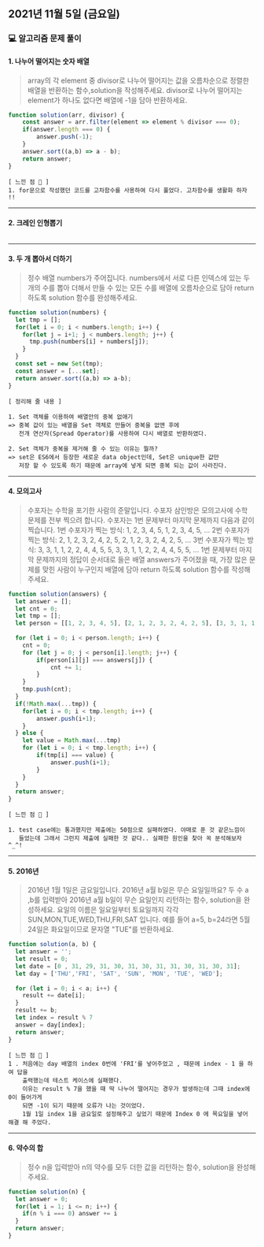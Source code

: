 ## 2021년 11월 5일 (금요일)
### 💻 알고리즘 문제 풀이

#### 1. 나누어 떨어지는 숫자 배열



> array의 각 element 중 divisor로 나누어 떨어지는 값을 오름차순으로 
  정렬한 배열을 반환하는 함수,solution을 작성해주세요.
  divisor로 나누어 떨어지는 element가 하나도 없다면 배열에 -1을 담아 반환하세요.

```javascript
function solution(arr, divisor) {
    const answer = arr.filter(element => element % divisor === 0);
    if(answer.length === 0) {
        answer.push(-1);
    } 
    answer.sort((a,b) => a - b);
    return answer;
}
```
```
[ 느낀 점 🎼 ]
1. for문으로 작성했던 코드를 고차함수를 사용하여 다시 풀었다. 고차함수를 생활화 하자 !!
```
---


#### 2. 크레인 인형뽑기

>

```javascript

```

---


#### 3. 두 개 뽑아서 더하기


>  정수 배열 numbers가 주어집니다.
numbers에서 서로 다른 인덱스에 있는 두 개의 수를 뽑아 더해서 
  만들 수 있는 모든 수를 배열에 오름차순으로 담아 return 하도록 solution 함수를 완성해주세요.

```javascript
function solution(numbers) {
  let tmp = [];
  for(let i = 0; i < numbers.length; i++) {
    for(let j = i+1; j < numbers.length; j++) {
      tmp.push(numbers[i] + numbers[j]);
    }
  }
  const set = new Set(tmp);
  const answer = [...set];
  return answer.sort((a,b) => a-b);
}
```

```
[ 정리해 줄 내용 ]

1. Set 객체를 이용하여 배열안의 중복 없애기
=> 중복 값이 있는 배열을 Set 객체로 만들어 중복을 없앤 후에 
   전개 연산자(Spread Operator)를 사용하여 다시 배열로 반환하였다.

2. Set 객체가 중복을 제거해 줄 수 있는 이유는 뭘까?
=> set은 ES6에서 등장한 새로운 data object인데, Set은 unique한 값만 
   저장 할 수 있도록 하기 때문에 array에 넣게 되면 중복 되는 값이 사라진다.

```
---


#### 4. 모의고사

> 수포자는 수학을 포기한 사람의 준말입니다.
수포자 삼인방은 모의고사에 수학 문제를 전부 찍으려 합니다. 
수포자는 1번 문제부터 마지막 문제까지 다음과 같이 찍습니다.
1번 수포자가 찍는 방식: 1, 2, 3, 4, 5, 1, 2, 3, 4, 5, ...
2번 수포자가 찍는 방식: 2, 1, 2, 3, 2, 4, 2, 5, 2, 1, 2, 3, 2, 4, 2, 5, ...
3번 수포자가 찍는 방식: 3, 3, 1, 1, 2, 2, 4, 4, 5, 5, 3, 3, 1, 1, 2, 2, 4, 4, 5, 5, ...
1번 문제부터 마지막 문제까지의 정답이 순서대로 들은 배열 answers가 주어졌을 때,
가장 많은 문제를 맞힌 사람이 누구인지 배열에 담아 return 하도록 solution 함수를 작성해주세요.



```javascript
function solution(answers) {
  let answer = [];
  let cnt = 0;
  let tmp = [];
  let person = [[1, 2, 3, 4, 5], [2, 1, 2, 3, 2, 4, 2, 5], [3, 3, 1, 1, 2, 2, 4, 4, 5, 5] ];
  
  for (let i = 0; i < person.length; i++) {
    cnt = 0; 
    for (let j = 0; j < person[i].length; j++) {
        if(person[i][j] === answers[j]) {
            cnt += 1;
        }
    }
    tmp.push(cnt);
  }  
  if(!Math.max(...tmp)) {
    for(let i = 0; i < tmp.length; i++) {
        answer.push(i+1);
    }
  } else {
    let value = Math.max(...tmp)
    for (let i = 0; i < tmp.length; i++) {
        if(tmp[i] === value) {
            answer.push(i+1);
        }
    }
  }
  return answer;
}
```
```
[ 느낀 점 🎼 ]

1. test case에는 통과했지만 제출에는 50점으로 실패하였다. 야매로 푼 것 같은느낌이 
   들었는데 그래서 그런지 제출에 실패한 것 같다.. 실패한 원인을 찾아 꼭 분석해보자 ^_^!

```

---

#### 5. 2016년

> 2016년 1월 1일은 금요일입니다. 2016년 a월 b일은 무슨 요일일까요?
  두 수 a ,b를 입력받아 2016년 a월 b일이 무슨 요일인지 리턴하는 함수, solution을 완성하세요. 
  요일의 이름은 일요일부터 토요일까지 각각 SUN,MON,TUE,WED,THU,FRI,SAT 입니다. 
  예를 들어 a=5, b=24라면 5월 24일은 화요일이므로 문자열 "TUE"를 반환하세요.

```javascript
function solution(a, b) {
  let answer = '';
  let result = 0;
  let date = [0 , 31, 29, 31, 30, 31, 30, 31, 31, 30, 31, 30, 31];
  let day = ['THU','FRI', 'SAT', 'SUN', 'MON', 'TUE', 'WED'];
    
  for (let i = 0; i < a; i++) {
    result += date[i];
  }
  result += b;
  let index = result % 7
  answer = day[index];
  return answer;
}
```
```
[ 느낀 점 🎼 ]
1 . 처음에는 day 배열의 index 0번에 'FRI'를 넣어주었고 , 때문에 index - 1 을 하여 답을
    출력했는데 테스트 케이스에 실패했다.
    이유는 result % 7을 했을 때 딱 나누어 떨어지는 경우가 발생하는데 그때 index에 0이 들어가게
    되면 -1이 되기 때문에 오류가 나는 것이었다.
    1월 1일 index 1을 금요일로 설정해주고 싶었기 때문에 Index 0 에 목요일을 넣어 해결 해 주었다.
```

----

#### 6. 약수의 합

> 정수 n을 입력받아 n의 약수를 모두 더한 값을 리턴하는 함수, solution을 완성해주세요.

```javascript
function solution(n) {
  let answer = 0;
  for(let i = 1; i <= n; i++) {
    if(n % i === 0) answer += i
  }
  return answer;
}
  ```